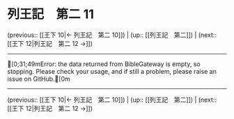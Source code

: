 # 列王記　第二 11

(previous:: [[王下 10|← 列王記　第二 10]]) | (up:: [[列王記　第二]]) | (next:: [[王下 12|列王記　第二 12 →]])

***
[0;31;49mError: the data returned from BibleGateway is empty, so stopping. Please check your usage, and if still a problem, please raise an issue on GitHub.[0m

***

(previous:: [[王下 10|← 列王記　第二 10]]) | (up:: [[列王記　第二]]) | (next:: [[王下 12|列王記　第二 12 →]])
